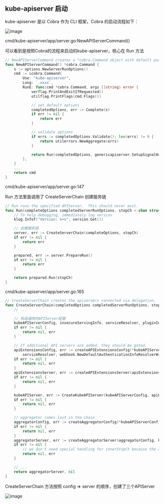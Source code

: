 ## kube-apiserver 启动

kube-apiserver 是以 Cobra 作为 CLI 框架，Cobra 的启动流程如下：

![image](https://img2023.cnblogs.com/blog/1498760/202310/1498760-20231025135329610-639064668.png)

cmd/kube-apiserver/app/server.go:NewAPIServerCommand() 

可以看到是按照Cobra的流程来启动的kube-apiserver，核心在 Run 方法

```go
// NewAPIServerCommand creates a *cobra.Command object with default parameters
func NewAPIServerCommand() *cobra.Command {
	s := options.NewServerRunOptions()
	cmd := &cobra.Command{
		Use: "kube-apiserver",
		Long: `.xxxx`,
		RunE: func(cmd *cobra.Command, args []string) error {
			verflag.PrintAndExitIfRequested()
			utilflag.PrintFlags(cmd.Flags())

			// set default options
			completedOptions, err := Complete(s)
			if err != nil {
				return err
			}

			// validate options
			if errs := completedOptions.Validate(); len(errs) != 0 {
				return utilerrors.NewAggregate(errs)
			}

			return Run(completedOptions, genericapiserver.SetupSignalHandler())
		},
	}
	... 
	return cmd
}
```

cmd/kube-apiserver/app/server.go:147

Run 方法里面调用了 CreateServerChain 创建服务链

```go
// Run runs the specified APIServer.  This should never exit.
func Run(completeOptions completedServerRunOptions, stopCh <-chan struct{}) error {
	// To help debugging, immediately log version
	klog.Infof("Version: %+v", version.Get())

    // 创建服务链
	server, err := CreateServerChain(completeOptions, stopCh)
	if err != nil {
		return err
	}

	prepared, err := server.PrepareRun()
	if err != nil {
		return err
	}

	return prepared.Run(stopCh)
}
```

cmd/kube-apiserver/app/server.go:165

```go
// CreateServerChain creates the apiservers connected via delegation.
func CreateServerChain(completedOptions completedServerRunOptions, stopCh <-chan struct{}) (*aggregatorapiserver.APIAggregator, error) {
    // ...

    // 构造通用的APIServer配置
	kubeAPIServerConfig, insecureServingInfo, serviceResolver, pluginInitializer, admissionPostStartHook, err := CreateKubeAPIServerConfig(completedOptions, nodeTunneler, proxyTransport)
	if err != nil {
		return nil, err
	}

	// If additional API servers are added, they should be gated.
	apiExtensionsConfig, err := createAPIExtensionsConfig(*kubeAPIServerConfig.GenericConfig, kubeAPIServerConfig.ExtraConfig.VersionedInformers, pluginInitializer, completedOptions.ServerRunOptions, completedOptions.MasterCount,
		serviceResolver, webhook.NewDefaultAuthenticationInfoResolverWrapper(proxyTransport, kubeAPIServerConfig.GenericConfig.LoopbackClientConfig))
	if err != nil {
		return nil, err
	}
	apiExtensionsServer, err := createAPIExtensionsServer(apiExtensionsConfig, genericapiserver.NewEmptyDelegate())
	if err != nil {
		return nil, err
	}

	kubeAPIServer, err := CreateKubeAPIServer(kubeAPIServerConfig, apiExtensionsServer.GenericAPIServer, admissionPostStartHook)
	if err != nil {
		return nil, err
	}

	// aggregator comes last in the chain
	aggregatorConfig, err := createAggregatorConfig(*kubeAPIServerConfig.GenericConfig, completedOptions.ServerRunOptions, kubeAPIServerConfig.ExtraConfig.VersionedInformers, serviceResolver, proxyTransport, pluginInitializer)
	if err != nil {
		return nil, err
	}
	aggregatorServer, err := createAggregatorServer(aggregatorConfig, kubeAPIServer.GenericAPIServer, apiExtensionsServer.Informers)
	if err != nil {
		// we don't need special handling for innerStopCh because the aggregator server doesn't create any go routines
		return nil, err
	}

	// ...
	return aggregatorServer, nil
}
```

CreateServerChain 方法按照 config => server 的顺序，创建了三个APIServer

![image](https://img2023.cnblogs.com/blog/1498760/202310/1498760-20231025135401843-1748531364.png)